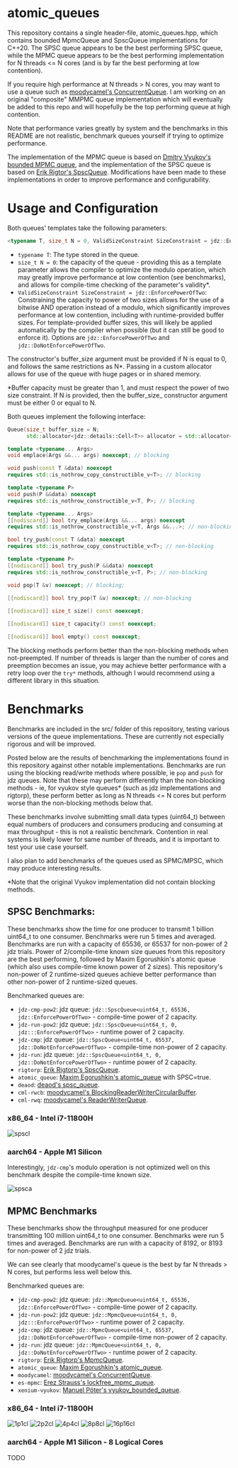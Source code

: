 # atomic_queues

This repository contains a single header-file, atomic_queues.hpp, which contains bounded MpmcQueue and SpscQueue implementations for C++20. The SPSC queue appears to be the best performing SPSC queue, while the MPMC queue appears to be the best performing implementation for N threads <= N cores (and is by far the best performing at low contention).

If you require high performance at N threads > N cores, you may want to use a queue such as [moodycamel's ConcurrentQueue](https://github.com/cameron314/concurrentqueue). I am working on an original "composite" MMPMC queue implementation which will eventually be added to this repo and will hopefully be the top performing queue at high contention.

Note that performance varies greatly by system and the benchmarks in this README are not realistic, benchmark queues yourself if trying to optimize performance.

The implementation of the MPMC queue is based on [Dmitry Vyukov's bounded MPMC queue](https://www.1024cores.net/home/lock-free-algorithms/queues/bounded-mpmc-queue), and the implementation of the SPSC queue is based on [Erik Rigtor's SpscQueue](https://github.com/rigtorp/SPSCQueue). Modifications have been made to these implementations in order to improve performance and configurability.

# Usage and Configuration

Both queues' templates take the following parameters:
```c++
<typename T, size_t N = 0, ValidSizeConstraint SizeConstraint = jdz::EnforcePowerOfTwo>
```

- `typename T`: The type stored in the queue.
- `size_t N = 0`: the capacity of the queue - providing this as a template parameter allows the compiler to optimize the modulo operation, which may greatly improve performance at low contention (see benchmarks), and allows for compile-time checking of the parameter's validity*.
- `ValidSizeConstraint SizeConstraint = jdz::EnforcePowerOfTwo`: Constraining the capacity to power of two sizes allows for the use of a bitwise AND operation instead of a modulo, which significantly improves performance at low contention, including with runtime-provided buffer sizes. For template-provided buffer sizes, this will likely be applied automatically by the compiler when possible (but it can still be good to enforce it). Options are `jdz::EnforcePowerOfTwo` and `jdz::DoNotEnforcePowerOfTwo`.

The constructor's buffer_size argument must be provided if N is equal to 0, and follows the same restrictions as N*. Passing in a custom allocator allows for use of the queue with huge pages or in shared memory.

*Buffer capacity must be greater than 1, and must respect the power of two size constraint. If N is provided, then the buffer_size_ constructor argument must be either 0 or equal to N.

Both queues implement the following interface:

```c++
Queue(size_t buffer_size = N;
      std::allocator<jdz::details::Cell<T>> allocator = std::allocator<jdz::details::Cell<T>>());

template <typename... Args>
void emplace(Args &&... args) noexcept; // blocking 

void push(const T &data) noexcept
requires std::is_nothrow_copy_constructible_v<T>; // blocking

template <typename P>
void push(P &&data) noexcept
requires std::is_nothrow_constructible_v<T, P>; // blocking

template <typename... Args>
[[nodiscard]] bool try_emplace(Args &&... args) noexcept
requires std::is_nothrow_constructible_v<T, Args &&...>; // non-blocking

bool try_push(const T &data) noexcept
requires std::is_nothrow_copy_constructible_v<T>; // non-blocking

template <typename P>
[[nodiscard]] bool try_push(P &&data) noexcept
requires std::is_nothrow_constructible_v<T, P>; // non-blocking

void pop(T &v) noexcept; // blocking;
    
[[nodiscard]] bool try_pop(T &v) noexcept; // non-blocking

[[nodiscard]] size_t size() const noexcept;

[[nodiscard]] size_t capacity() const noexcept;

[[nodiscard]] bool empty() const noexcept;
```

The blocking methods perform better than the non-blocking methods when not-preempted. If number of threads is larger than the number of cores and preemption becomes an issue, you may achieve better performance with a retry loop over the `try*` methods, although I would recommend using a different library in this situation.

# Benchmarks
Benchmarks are included in the src/ folder of this repository, testing various versions of the queue implementations. These are currently not especially rigorous and will be improved.

Posted below are the results of benchmarking the implementations found in this repository against other notable implementations. Benchmarks are run using the blocking read/write methods where possible, ie `pop` and `push` for jdz queues. Note that these may perform differently than the non-blocking methods - ie, for vyukov style queues* (such as jdz implementations and rigtorp), these perform better as long as N threads <= N cores but perform worse than the non-blocking methods below that.

These benchmarks involve submitting small data types (uint64_t) between equal numbers of producers and consumers producing and consuming at max throughput - this is not a realistic benchmark. Contention in real systems is likely lower for same number of threads, and it is important to test your use case yourself.

I also plan to add benchmarks of the queues used as SPMC/MPSC, which may produce interesting results.

*Note that the original Vyukov implementation did not contain blocking methods.

## SPSC Benchmarks:
These benchmarks show the time for one producer to transmit 1 billion uint64_t to one consumer. Benchmarks were run 5 times and averaged. Benchmarks are run with a capacity of 65536, or 65537 for non-power of 2 jdz trials. Power of 2/compile-time known size queues from this repository are the best performing, followed by Maxim Egorushkin's atomic queue (which also uses compile-time known power of 2 sizes). This repository's non-power of 2 runtime-sized queues achieve better performance than other non-power of 2 runtime-sized queues.

Benchmarked queues are:

- `jdz-cmp-pow2`: jdz queue: `jdz::SpscQueue<uint64_t, 65536, jdz::EnforcePowerOfTwo>` - compile-time power of 2 capacity.
- `jdz-run-pow2`: jdz queue: `jdz::SpscQueue<uint64_t, 0, jdz:::EnforcePowerOfTwo>` - runtime power of 2 capacity.
- `jdz-cmp`:      jdz queue: `jdz::SpscQueue<uint64_t, 65537, jdz::DoNotEnforcePowerOfTwo>` - compile-time non-power of 2 capacity.
- `jdz-run`:      jdz queue: `jdz::SpscQueue<uint64_t, 0, jdz::DoNotEnforcePowerOfTwo>` - runtime power of 2 capacity.
- `rigtorp`:      [Erik Rigtorp's SpscQueue](https://github.com/rigtorp/SPSCQueue).
- `atomic_queue`: [Maxim Egorushkin's atomic_queue](https://github.com/max0x7ba/atomic_queue) with SPSC=true.
- `deaod`:        [deaod's spsc_queue](https://github.com/Deaod/spsc_queue).
- `cml-rwcb`:     [moodycamel's BlockingReaderWriterCircularBuffer](https://github.com/cameron314/readerwriterqueue).
- `cml-rwq`:      [moodycamel's ReaderWriterQueue](https://github.com/cameron314/readerwriterqueue).

### x86_64 - Intel i7-11800H

![spscl](https://i.imgur.com/MAqus9m.png)

### aarch64 - Apple M1 Silicon

Interestingly, `jdz-cmp`'s modulo operation is not optimized well on this benchmark despite the compile-time known size.

![spsca](https://i.imgur.com/QqPnC5W.png)

## MPMC Benchmarks
These benchmarks show the throughput measured for one producer transmitting 100 million uint64_t to one consumer. Benchmarks were run 5 times and averaged. Benchmarks are run with a capacity of 8192, or 8193 for non-power of 2 jdz trials.

We can see clearly that moodycamel's queue is the best by far N threads > N cores, but performs less well below this.

Benchmarked queues are:

- `jdz-cmp-pow2`:  jdz queue: `jdz::MpmcQueue<uint64_t, 65536, jdz::EnforcePowerOfTwo>` - compile-time power of 2 capacity.
- `jdz-run-pow2`:  jdz queue: `jdz::MpmcQueue<uint64_t, 0, jdz:::EnforcePowerOfTwo>` - runtime power of 2 capacity.
- `jdz-cmp`:       jdz queue: `jdz::MpmcQueue<uint64_t, 65537, jdz::DoNotEnforcePowerOfTwo>` - compile-time non-power of 2 capacity.
- `jdz-run`:       jdz queue: `jdz::MpmcQueue<uint64_t, 0, jdz::DoNotEnforcePowerOfTwo>` - runtime power of 2 capacity.
- `rigtorp`:       [Erik Rigtorp's MpmcQueue](https://github.com/rigtorp/MPMCQueue).
- `atomic_queue`:  [Maxim Egorushkin's atomic_queue](https://github.com/max0x7ba/atomic_queue).
- `moodycamel`:    [moodycamel's ConcurrentQueue](https://github.com/cameron314/concurrentqueue).
- `es-mpmc`:       [Erez Strauss's lockfree_mpmc_queue](https://github.com/erez-strauss).
- `xenium-vyukov`: [Manuel Pöter's vyukov_bounded_queue](https://github.com/mpoeter/xenium/tree/master).

### x86_64 - Intel i7-11800H
![1p1cl](https://i.imgur.com/2aVkRSG.png)
![2p2cl](https://i.imgur.com/2jvkYWb.png)
![4p4cl](https://i.imgur.com/hjwKwZA.png)
![8p8cl](https://i.imgur.com/0ij0eo8.png)
![16p16cl](https://i.imgur.com/1ZoUIlb.png)

### aarch64 - Apple M1 Silicon - 8 Logical Cores

TODO